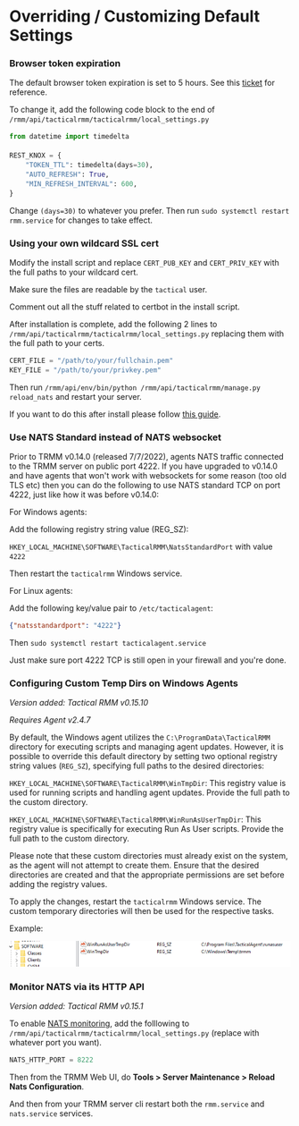 # Overriding / Customizing Default Settings

### Browser token expiration

The default browser token expiration is set to 5 hours. See this [ticket](https://github.com/amidaware/tacticalrmm/issues/503) for reference.

To change it, add the following code block to the end of `/rmm/api/tacticalrmm/tacticalrmm/local_settings.py`

```python
from datetime import timedelta

REST_KNOX = {
    "TOKEN_TTL": timedelta(days=30),
    "AUTO_REFRESH": True,
    "MIN_REFRESH_INTERVAL": 600,
}
```

Change `(days=30)` to whatever you prefer. Then run `sudo systemctl restart rmm.service` for changes to take effect.

### Using your own wildcard SSL cert

Modify the install script and replace `CERT_PUB_KEY` and `CERT_PRIV_KEY` with the full paths to your wildcard cert.

Make sure the files are readable by the `tactical` user.

Comment out all the stuff related to certbot in the install script.

After installation is complete, add the following 2 lines to `/rmm/api/tacticalrmm/tacticalrmm/local_settings.py` replacing them with the full path to your certs.

```python
CERT_FILE = "/path/to/your/fullchain.pem"
KEY_FILE = "/path/to/your/privkey.pem"
```

Then run `/rmm/api/env/bin/python /rmm/api/tacticalrmm/manage.py reload_nats` and restart your server.

If you want to do this after install please follow [this guide](https://docs.tacticalrmm.com/unsupported_scripts/#using-purchased-ssl-certs-instead-of-lets-encrypt-wildcards).

### Use NATS Standard instead of NATS websocket

Prior to TRMM v0.14.0 (released 7/7/2022), agents NATS traffic connected to the TRMM server on public port 4222.
If you have upgraded to v0.14.0 and have agents that won't work with websockets for some reason (too old TLS etc) then you can do the following to use NATS standard TCP on port 4222, just like how it was before v0.14.0:

For Windows agents:

Add the following registry string value (REG_SZ):

`HKEY_LOCAL_MACHINE\SOFTWARE\TacticalRMM\NatsStandardPort` with value `4222`

Then restart the `tacticalrmm` Windows service.

For Linux agents:

Add the following key/value pair to `/etc/tacticalagent`:
```json
{"natsstandardport": "4222"}
```

Then `sudo systemctl restart tacticalagent.service`

Just make sure port 4222 TCP is still open in your firewall and you're done.

### Configuring Custom Temp Dirs on Windows Agents

*Version added: Tactical RMM v0.15.10*

*Requires Agent v2.4.7*

By default, the Windows agent utilizes the `C:\ProgramData\TacticalRMM` directory for executing scripts and managing agent updates. However, it is possible to override this default directory by setting two optional registry string values (`REG_SZ`), specifying full paths to the desired directories:

`HKEY_LOCAL_MACHINE\SOFTWARE\TacticalRMM\WinTmpDir`: This registry value is used for running scripts and handling agent updates. Provide the full path to the custom directory.

`HKEY_LOCAL_MACHINE\SOFTWARE\TacticalRMM\WinRunAsUserTmpDir`: This registry value is specifically for executing Run As User scripts. Provide the full path to the custom directory.

Please note that these custom directories must already exist on the system, as the agent will not attempt to create them. Ensure that the desired directories are created and that the appropriate permissions are set before adding the registry values.

To apply the changes, restart the `tacticalrmm` Windows service. The custom temporary directories will then be used for the respective tasks.

Example:

![reg](../images/wintmpdir.png)

### Monitor NATS via its HTTP API

*Version added: Tactical RMM v0.15.1*



To enable [NATS monitoring](https://docs.nats.io/running-a-nats-service/configuration/monitoring), add the folllowing to `/rmm/api/tacticalrmm/tacticalrmm/local_settings.py` (replace with whatever port you want).
```python
NATS_HTTP_PORT = 8222
```

Then from the TRMM Web UI, do **Tools > Server Maintenance > Reload Nats Configuration**.

And then from your TRMM server cli restart both the `rmm.service` and `nats.service` services.

